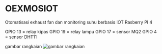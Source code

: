 # OEXMOSIOT
Otomatisasi exhaust fan dan monitoring suhu berbasis IOT
Rasberry PI 4

GPIO 13 = relay kipas 
GPIO 19 = relay lampu
GPIO 17 = sensor MQ2
GPIO 4 = sensor DHT11

gambar rangkaian
![gambar rangkaian](https://github.com/galaxytechlect/OEXMOSIOT/assets/143855463/2fe84c21-12e5-40d0-84c1-df87ce22fc19)

